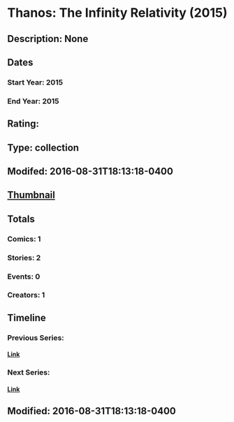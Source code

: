 # Thanos: The Infinity Relativity (2015)
## Description: None
## Dates
### Start Year: 2015
### End Year: 2015
## Rating: 
## Type: collection
## Modifed: 2016-08-31T18:13:18-0400
## [Thumbnail](http://i.annihil.us/u/prod/marvel/i/mg/e/e0/57c7566990767.jpg)
## Totals
### Comics: 1
### Stories: 2
### Events: 0
### Creators: 1
## Timeline
### Previous Series: 
#### [Link]()
### Next Series: 
#### [Link]()
## Modified: 2016-08-31T18:13:18-0400